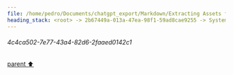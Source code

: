 ```yaml
---
file: /home/pedro/Documents/chatgpt_export/Markdown/Extracting Assets from N64 ROMs.md
heading_stack: <root> -> 2b67449a-013a-47ea-98f1-59ad8cae9255 -> System -> fa7e50e8-077f-4071-8050-19f2bcc310f4 -> System -> aaa27e75-5d0f-4c5b-8951-14720adfa2ce -> User -> 4c4ca502-7e77-43a4-82d6-2faaed0142c1
---
```

###### 4c4ca502-7e77-43a4-82d6-2faaed0142c1
[parent ⬆️](#aaa27e75-5d0f-4c5b-8951-14720adfa2ce)
